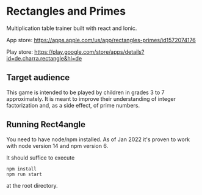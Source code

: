 # Rectangles and Primes

Multiplication table trainer built with react and Ionic.

App store: https://apps.apple.com/us/app/rectangles-primes/id1572074176

Play store: https://play.google.com/store/apps/details?id=de.charra.rectangle&hl=de

## Target audience

This game is intended to be played by children in grades 3 to 7 approximately. It is meant to improve their understanding of integer factorization
and, as a side effect, of prime numbers.

## Running Rect4angle

You need to have node/npm installed. As of Jan 2022 it's proven to work with node version 14 and npm version 6.

It should suffice to execute

```
npm install
npm run start
```

at the root directory.
